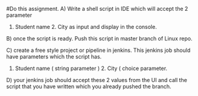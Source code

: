 #Do this assignment.
A)
Write a shell script in IDE which will accept the 2 parameter 
1. Student name 
   2.  City as input and display in the console.

B) once the script is ready. Push this script in master branch of Linux repo.

C) create a free style project or pipeline in jenkins.  This jenkins job should have parameters which the script has.

1. Student name ( string parameter )
   2.  City ( choice parameter.

D) your jenkins job should accept these 2 values from the UI and call the script that you have written which you already pushed the branch.

